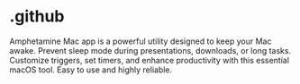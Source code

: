 # .github
Amphetamine Mac app is a powerful utility designed to keep your Mac awake. Prevent sleep mode during presentations, downloads, or long tasks. Customize triggers, set timers, and enhance productivity with this essential macOS tool. Easy to use and highly reliable.
